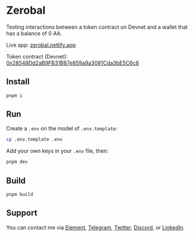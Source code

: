 # Zerobal

Testing interactions between a token contract on Devnet and a wallet that has a balance of 0 AA.

Live app: [zerobal.netlify.app](zerobal.netlify.app)

Token contract (Devnet): [0x28548Dd2aB9FB31B87e859a9a3081Cda3bE5C6c6](https://explorer-dev.arthera.net/address/0x28548Dd2aB9FB31B87e859a9a3081Cda3bE5C6c6?tab=contact_code)

## Install

```bash
pnpm i
```

## Run

Create a `.env` on the model of `.env.template`:

```sh
cp .env.template .env
```

Add your own keys in your `.env` file, then:

```bash
pnpm dev
```

## Build

```bash
pnpm build
```

## Support

You can contact me via [Element](https://matrix.to/#/@julienbrg:matrix.org), [Telegram](https://t.me/julienbrg), [Twitter](https://twitter.com/julienbrg), [Discord](https://discord.gg/uSxzJp3J76), or [LinkedIn](https://www.linkedin.com/in/julienberanger/).
